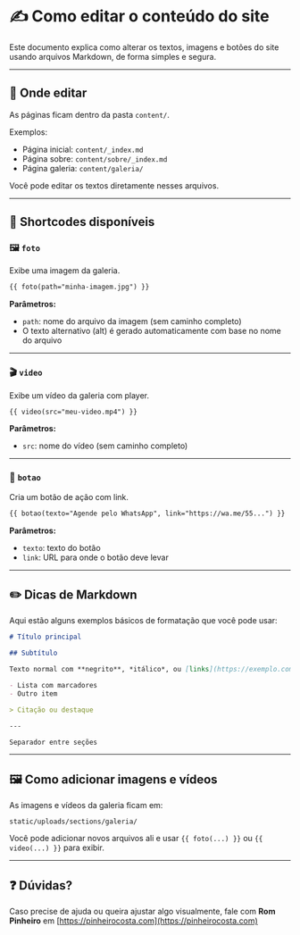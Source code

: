 # ✍️ Como editar o conteúdo do site

Este documento explica como alterar os textos, imagens e botões do site usando arquivos Markdown, de forma simples e segura.

---

## 📄 Onde editar

As páginas ficam dentro da pasta `content/`.

Exemplos:
- Página inicial: `content/_index.md`
- Página sobre: `content/sobre/_index.md`
- Página galeria: `content/galeria/`

Você pode editar os textos diretamente nesses arquivos.

---

## 🧩 Shortcodes disponíveis

### 🖼️ `foto`

Exibe uma imagem da galeria.

```markdown
{{ foto(path="minha-imagem.jpg") }}
```

**Parâmetros:**
- `path`: nome do arquivo da imagem (sem caminho completo)
- O texto alternativo (alt) é gerado automaticamente com base no nome do arquivo

---

### 🎬 `video`

Exibe um vídeo da galeria com player.

```markdown
{{ video(src="meu-video.mp4") }}
```

**Parâmetros:**
- `src`: nome do vídeo (sem caminho completo)

---

### 🔘 `botao`

Cria um botão de ação com link.

```markdown
{{ botao(texto="Agende pelo WhatsApp", link="https://wa.me/55...") }}
```

**Parâmetros:**
- `texto`: texto do botão
- `link`: URL para onde o botão deve levar

---

## ✏️ Dicas de Markdown

Aqui estão alguns exemplos básicos de formatação que você pode usar:

````markdown
# Título principal

## Subtítulo

Texto normal com **negrito**, *itálico*, ou [links](https://exemplo.com)

- Lista com marcadores
- Outro item

> Citação ou destaque

---

Separador entre seções
````

---

## 🖼️ Como adicionar imagens e vídeos

As imagens e vídeos da galeria ficam em:

```
static/uploads/sections/galeria/
```

Você pode adicionar novos arquivos ali e usar `{{ foto(...) }}` ou `{{ video(...) }}` para exibir.

---

## ❓ Dúvidas?

Caso precise de ajuda ou queira ajustar algo visualmente, fale com **Rom Pinheiro** em [https://pinheirocosta.com](https://pinheirocosta.com)
